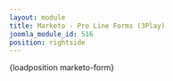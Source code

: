 ```yaml
---
layout: module
title: Marketo - Pro Line Forms (3Play)
joomla_module_id: 516
position: rightside
---
```

<script type="text/javascript">// <![CDATA[
$(document).ready(function(){
            //
			//alert('hej!');
			$('.prospects').hide();
			$('.existing').hide();
			//
			$('.prospects-btn').click(function(){
				$('.existing').hide();
				$('.prospects').slideDown(1500, 'linear');
			});
			$('.existing-btn').click(function(){
				$('.prospects').hide();
				$('.existing').slideDown(1500, 'linear');
			});
});
// ]]></script>
{loadposition marketo-form}
